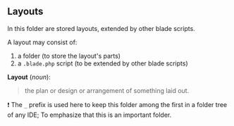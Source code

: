 ## Layouts

In this folder are stored layouts, extended by other blade scripts.

A layout may consist of:
1. a folder (to store the layout's parts)
1. a `.blade.php` script (to be extended by other blade scripts)

**Layout** (_noun_): 
> the plan or design or arrangement of something laid out.

:exclamation: The `_` prefix is used here to keep this folder among the first in a folder tree of any IDE; To emphasize that this is an important folder.
